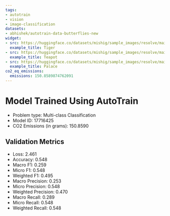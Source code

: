 ```yaml
---
tags:
- autotrain
- vision
- image-classification
datasets:
- abhishek/autotrain-data-butterflies-new
widget:
- src: https://huggingface.co/datasets/mishig/sample_images/resolve/main/tiger.jpg
  example_title: Tiger
- src: https://huggingface.co/datasets/mishig/sample_images/resolve/main/teapot.jpg
  example_title: Teapot
- src: https://huggingface.co/datasets/mishig/sample_images/resolve/main/palace.jpg
  example_title: Palace
co2_eq_emissions:
  emissions: 150.8589874762091
---
```


# Model Trained Using AutoTrain

- Problem type: Multi-class Classification
- Model ID: 17716425
- CO2 Emissions (in grams): 150.8590

## Validation Metrics

- Loss: 2.461
- Accuracy: 0.548
- Macro F1: 0.259
- Micro F1: 0.548
- Weighted F1: 0.495
- Macro Precision: 0.253
- Micro Precision: 0.548
- Weighted Precision: 0.470
- Macro Recall: 0.289
- Micro Recall: 0.548
- Weighted Recall: 0.548